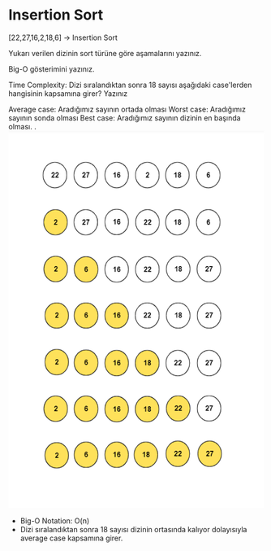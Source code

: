 # Insertion Sort
[22,27,16,2,18,6] -> Insertion Sort

Yukarı verilen dizinin sort türüne göre aşamalarını yazınız.

Big-O gösterimini yazınız.

Time Complexity: Dizi sıralandıktan sonra 18 sayısı aşağıdaki case'lerden hangisinin kapsamına girer? Yazınız

Average case: Aradığımız sayının ortada olması
Worst case: Aradığımız sayının sonda olması
Best case: Aradığımız sayının dizinin en başında olması.
.
![Alt text](<Screenshot 2023-08-20 172439.png>)

* Big-O Notation: O(n)
* Dizi sıralandıktan sonra 18 sayısı dizinin ortasında kalıyor dolayısıyla average case kapsamına girer.